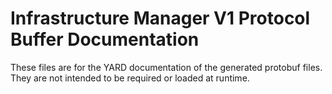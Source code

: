 # Infrastructure Manager V1 Protocol Buffer Documentation

These files are for the YARD documentation of the generated protobuf files.
They are not intended to be required or loaded at runtime.
